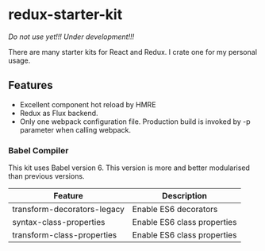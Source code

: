 # redux-starter-kit

*Do not use yet!!! Under development!!!*

There are many starter kits for React and Redux.
I crate one for my personal usage.

## Features

* Excellent component hot reload by HMRE
* Redux as Flux backend.
* Only one webpack configuration file. Production build is invoked by -p parameter when calling webpack.

### Babel Compiler

This kit uses Babel version 6. This version is more and better modularised than previous versions.

| Feature                     | Description                                                                            |
| ----------------------------| -------------------------------------------------------------------------------------- |
| transform-decorators-legacy | Enable ES6 decorators                                                                  |
| syntax-class-properties     | Enable ES6 class properties                                                            |
| transform-class-properties  | Enable ES6 class properties                                                            |
